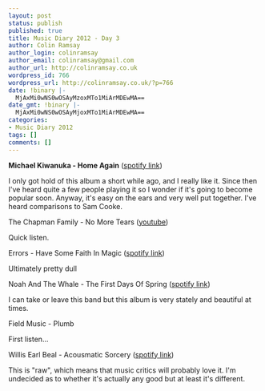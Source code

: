 ```yaml
---
layout: post
status: publish
published: true
title: Music Diary 2012 - Day 3
author: Colin Ramsay
author_login: colinramsay
author_email: colinramsay@gmail.com
author_url: http://colinramsay.co.uk
wordpress_id: 766
wordpress_url: http://colinramsay.co.uk/?p=766
date: !binary |-
  MjAxMi0wNS0wOSAyMzoxMTo1MiArMDEwMA==
date_gmt: !binary |-
  MjAxMi0wNS0wOSAyMjoxMTo1MiArMDEwMA==
categories:
- Music Diary 2012
tags: []
comments: []
---
```

<p><strong>Michael Kiwanuka - Home Again</strong> (<a href="http://open.spotify.com/user/colinramsay/playlist/6gzeZl9UEiR3RAvh6Q7qUd">spotify link</a>)</p>
<p>I only got hold of this album a short while ago, and I really like it. Since then I've heard quite a few people playing it so I wonder if it's going to become popular soon. Anyway, it's easy on the ears and very well put together. I've heard comparisons to Sam Cooke.</p>
<p>The Chapman Family - No More Tears (<a href="http://www.youtube.com/watch?v=9ISud-0Ynf4">youtube</a>)</p>
<p>Quick listen.</p>
<p>Errors - Have Some Faith In Magic (<a href="http://open.spotify.com/user/colinramsay/playlist/6hb9TpJRjhmwccwtZVR3fz">spotify link</a>)</p>
<p>Ultimately pretty dull</p>
<p>Noah And The Whale - The First Days Of Spring (<a href="http://open.spotify.com/album/1nMDS9TNOF49irljI2gc5p">spotify link</a>)</p>
<p>I can take or leave this band but this album is very stately and beautiful at times.</p>
<p>Field Music - Plumb</p>
<p>First listen...</p>
<p>Willis Earl Beal - Acousmatic Sorcery (<a href="http://open.spotify.com/user/colinramsay/playlist/2brvvOBEAqyci8xuAe0gYj">spotify link</a>)</p>
<p>This is "raw", which means that music critics will probably love it. I'm undecided as to whether it's actually any good but at least it's different.</p>
